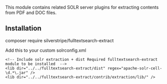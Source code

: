 This module contains related SOLR server plugins for extracting contents from PDF and DOC files.

## Installation

composer require silverstripe/fulltextsearch-extract


Add this to your custom solrconfig.xml

	<!-- Include solr extraction + dist Required fulltextsearch-extract module to be installed  -->
	<lib dir="../../fulltextsearch-extract/dist" regex="apache-solr-cell-\d.*\.jar" />
	<lib dir="../../fulltextsearch-extract/contrib/extraction/lib/" />
